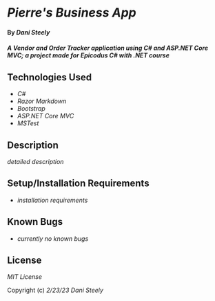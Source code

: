 # _Pierre's Business App_

#### By _Dani Steely_

#### _A Vendor and Order Tracker application using C# and ASP.NET Core MVC; a project made for Epicodus C# with .NET course_

## Technologies Used

* _C#_
* _Razor Markdown_
* _Bootstrap_
* _ASP.NET Core MVC_
* _MSTest_

## Description

_detailed description_

## Setup/Installation Requirements

* _installation requirements_

## Known Bugs

* _currently no known bugs_

## License

_MIT License_

Copyright (c) _2/23/23_ _Dani Steely_